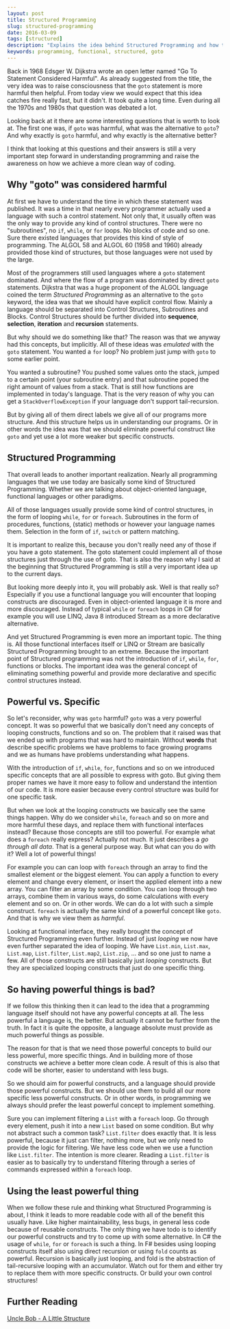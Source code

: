 ```yaml
---
layout: post
title: Structured Programming
slug: structured-programming
date: 2016-03-09
tags: [structured]
description: "Explains the idea behind Structured Programming and how they apply to Functional Programming"
keywords: programming, functional, structured, goto
---
```


Back in 1968 Edsger W. Dijkstra wrote an open letter named "Go To Statement Considered Harmful". As already suggested from
the title, the very idea was to raise consciousness that the `goto` statement is more harmful then helpful. From
today view we would expect that this idea catches fire really fast, but it didn't. It took quite a long time. Even during
all the 1970s and 1980s that question was debated a lot.

Looking back at it there are some interesting questions that is worth to look at. The first one was, if `goto` was
harmful, what was the alternative to `goto`? And why exactly is `goto` harmful, and why exactly is the alternative better?

I think that looking at this questions and their answers is still a very important step forward in understanding programming and
raise the awareness on how we achieve a more clean way of coding.

## Why "goto" was considered harmful

At first we have to understand the time in which these statement was published. It was a time in that nearly every programmer
actually used a language with such a control statement. Not only that, it usually often was the only way to provide any
kind of control structures. There were no "subroutines", no `if`, `while`, or `for` loops. No blocks of code and so one. Sure
there existed languages that provides this kind of style of programming. The ALGOL 58 and ALGOL 60 (1958 and 1960) already
provided those kind of structures, but those languages were not used by the large.

Most of the programmers still used languages where a `goto` statement dominated. And where the flow of a program was dominated
by direct `goto` statements. Dijkstra that was a huge proponent of the ALGOL language coined the term *Structured Programming*
as an alternative to the `goto` keyword, the idea was that we should have explicit control flow. Mainly a language should be separated
into Control Structures, Subroutines and Blocks. Control Structures should be further divided into **sequence**, **selection**,
**iteration** and **recursion** statements.

But why should we do something like that? The reason was that we anyway had this concepts, but implicitly. All of these ideas
was *emulated* with the `goto` statement. You wanted a `for` loop? No problem just jump with `goto` to some earlier point.

You wanted a subroutine? You pushed some values onto the stack, jumped to a certain point (your subroutine entry) and that
subroutine poped the right amount of values from a stack. That is still how functions are implemented in today's language.
That is the very reason of why you can get a `StackOverflowException` if your language don't support tail-recursion.

But by giving all of them direct labels we give all of our programs more structure. And this structure helps us in understanding
our programs. Or in other words the idea was that we should eliminate powerful construct like `goto` and yet use a lot more
weaker but specific constructs.

## Structured Programming

That overall leads to another important realization. Nearly all programming languages that we use today are basically some kind
of Structured Programming. Whether we are talking about object-oriented language, functional languages or other paradigms.

All of those languages usually provide some kind of control structures, in the form of looping `while`, `for` or `foreach`. Subroutines
in the form of procedures, functions, (static) methods or however your language names them. Selection in the form of
`if`, `switch` or pattern matching.

It is important to realize this, because you don't really need any of those if you have a goto statement. The goto statement
could implement all of those structures just through the use of goto. That is also the reason why I said at the beginning that
Structured Programming is still a very important idea up to the current days.

But looking more deeply into it, you will probably ask. Well is that really so? Especially if you use a functional language
you will encounter that looping constructs are discouraged. Even in object-oriented language it is more and more discouraged.
Instead of typical `while` or `foreach` loops in C# for example you will use LINQ, Java 8 introduced Stream as a more declarative
alternative.

And yet Structured Programming is even more an important topic. The thing is. All those functional interfaces itself or LINQ or Stream
are basically Structured Programming brought to an extreme. Because the important point of Structured programming was not
the introduction of `if`, `while`, `for`, functions or blocks. The important idea was the general concept of eliminating
something powerful and provide more declarative and specific control structures instead.

## Powerful vs. Specific

So let's reconsider, why was `goto` harmful? `goto` was a very powerful concept. It was so powerful that we basically don't need
any concepts of looping constructs, functions and so on. The problem that it raised was that we ended up with programs that was
hard to maintain. Without **words** that describe specific problems we have problems to face growing programs and we as humans
have problems understanding what happens.

With the introduction of `if`, `while`, `for`, functions and so on we introduced specific concepts that are all possible to express
with goto. But giving them proper names we have it more easy to follow and understand the intention of our code. It is more
easier because every control structure was build for one specific task.

But when we look at the looping constructs we basically see the same things happen. Why do we consider `while`, `foreach` and so
on more and more harmful these days, and replace them with functional interfaces instead? Because those concepts are still too
powerful. For example what does a `foreach` really express? Actually not much. It just describes a *go through all data*. That is
a general purpose way. But what can you do with it? Well a lot of powerful things!

For example you can can loop with `foreach` through an array to find the smallest element or the biggest element. You can apply a function
to every element and change every element, or insert the applied element into a new array. You can filter an array by some condition.
You can loop through two arrays, combine them in various ways, do some calculations with every element and so on. Or in other words.
We can do a lot with such a simple construct. `foreach` is actually the same kind of a powerful concept like `goto`.
And that is why we view them as *harmful*.

Looking at functional interface, they really brought the concept of Structured Programming even further. Instead of just *looping* we now
have even further separated the idea of looping. We have `List.min`, `List.max`, `List.map`, `List.filter`, `List.map2`, `List.zip`, ...
and so one just to name a few. All of those constructs are still basically just *looping* constructs. But they are specialized looping
constructs that just do one specific thing.

## So having powerful things is bad?

If we follow this thinking then it can lead to the idea that a programming language itself should not have any powerful concepts at all.
The less powerful a language is, the better. But actually it cannot be further from the truth. In fact it is quite the opposite, a language
absolute must provide as much powerful things as possible.

The reason for that is that we need those powerful concepts to build our less powerful, more specific things. And in building more of those
constructs we achieve a better more clean code. A result of this is also that code will be shorter, easier to understand with less bugs.

So we should aim for powerful constructs, and a language should provide those powerful constructs. But we should use them to build all our
more specific less powerful constructs. Or in other words, in programming we always should prefer the least powerful concept to implement
something.

Sure you can implement filtering a `List` with a `foreach` loop. Go through every element, push it into a new `List` based on some condition.
But why not abstract such a common task? `List.filter` does exactly that. It is less powerful, because it just can filter, nothing more,
but we only need to provide the logic for filtering. We have less code when we use a function like `List.filter`. The intention is more clearer.
Reading a `List.filter` is easier as to basically try to understand filtering through a series of commands expressed within a `foreach`
loop.

## Using the least powerful thing

When we follow these rule and thinking what Structured Programming is about, I think it leads to more readable code with all of
the benefit this usually have. Like higher maintainability, less bugs, in general less code because of reusable constructs. The
only thing we have todo is to identify our powerful constructs and try to come up with some alternative. In C# the usage of
`while`, `for` or `foreach` is such a thing. In F# besides using looping constructs itself also using direct recursion or using
`fold` counts as powerful. Recursion is basically just looping, and fold is the abstraction of tail-recursive looping with
an accumulator. Watch out for them and either try to replace them with more specific constructs. Or build your own control
structures!

## Further Reading

[Uncle Bob - A Little Structure](https://blog.8thlight.com/uncle-bob/2015/09/23/a-little-structure.html)
